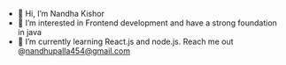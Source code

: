 - 👋 Hi, I’m Nandha Kishor
- 👀 I’m interested in Frontend development and have a strong foundation in java
- 🌱 I’m currently learning React.js and node.js.
  Reach me out @nandhupalla454@gmail.com

<!---
Nandhupalla/Nandhupalla is a ✨ special ✨ repository because its `README.md` (this file) appears on your GitHub profile.
You can click the Preview link to take a look at your changes.
--->
